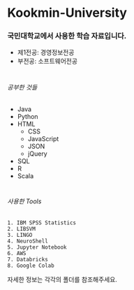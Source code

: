 # Kookmin-University
### 국민대학교에서 사용한 학습 자료입니다.
* 제1전공: 경영정보전공
* 부전공: 소프트웨어전공
#
###### 공부한 것들
* Java
* Python
* HTML
  * CSS
  * JavaScript
  * JSON
  * jQuery
* SQL
* R
* Scala
#
###### 사용한 Tools
```
1. IBM SPSS Statistics
2. LIBSVM
3. LINGO
4. NeuroShell
5. Jupyter Notebook
6. AWS
7. Databricks
8. Google Colab
```

자세한 정보는 각각의 폴더를 참조해주세요.

